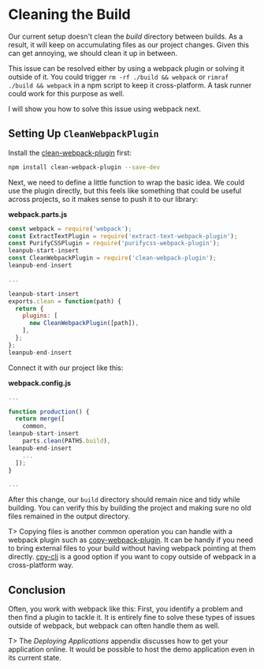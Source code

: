 # Cleaning the Build

Our current setup doesn't clean the *build* directory between builds. As a result, it will keep on accumulating files as our project changes. Given this can get annoying, we should clean it up in between.

This issue can be resolved either by using a webpack plugin or solving it outside of it. You could trigger `rm -rf ./build && webpack` or `rimraf ./build && webpack` in a npm script to keep it cross-platform. A task runner could work for this purpose as well.

I will show you how to solve this issue using webpack next.

## Setting Up `CleanWebpackPlugin`

Install the [clean-webpack-plugin](https://www.npmjs.com/package/clean-webpack-plugin) first:

```bash
npm install clean-webpack-plugin --save-dev
```

Next, we need to define a little function to wrap the basic idea. We could use the plugin directly, but this feels like something that could be useful across projects, so it makes sense to push it to our library:

**webpack.parts.js**

```javascript
const webpack = require('webpack');
const ExtractTextPlugin = require('extract-text-webpack-plugin');
const PurifyCSSPlugin = require('purifycss-webpack-plugin');
leanpub-start-insert
const CleanWebpackPlugin = require('clean-webpack-plugin');
leanpub-end-insert

...

leanpub-start-insert
exports.clean = function(path) {
  return {
    plugins: [
      new CleanWebpackPlugin([path]),
    ],
  };
};
leanpub-end-insert
```

Connect it with our project like this:

**webpack.config.js**

```javascript
...

function production() {
  return merge([
    common,
leanpub-start-insert
    parts.clean(PATHS.build),
leanpub-end-insert
    ...
  ]);
}

...
```

After this change, our `build` directory should remain nice and tidy while building. You can verify this by building the project and making sure no old files remained in the output directory.

T> Copying files is another common operation you can handle with a webpack plugin such as [copy-webpack-plugin](https://www.npmjs.com/package/copy-webpack-plugin). It can be handy if you need to bring external files to your build without having webpack pointing at them directly. [cpy-cli](https://www.npmjs.com/package/cpy-cli) is a good option if you want to copy outside of webpack in a cross-platform way.

## Conclusion

Often, you work with webpack like this: First, you identify a problem and then find a plugin to tackle it. It is entirely fine to solve these types of issues outside of webpack, but webpack can often handle them as well.

T> The *Deploying Applications* appendix discusses how to get your application online. It would be possible to host the demo application even in its current state.
